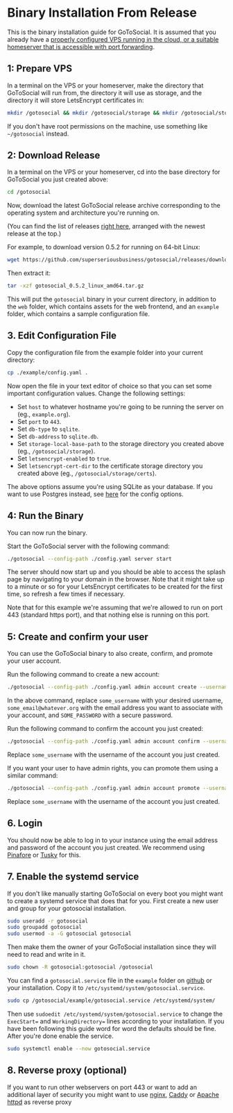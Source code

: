 # Binary Installation From Release

This is the binary installation guide for GoToSocial. It is assumed that you already have a [properly configured VPS running in the cloud, or a suitable homeserver that is accessible with port forwarding](index.md).

## 1: Prepare VPS

In a terminal on the VPS or your homeserver, make the directory that GoToSocial will run from, the directory it will use as storage, and the directory it will store LetsEncrypt certificates in:

```bash
mkdir /gotosocial && mkdir /gotosocial/storage && mkdir /gotosocial/storage/certs
```

If you don't have root permissions on the machine, use something like `~/gotosocial` instead.

## 2: Download Release

In a terminal on the VPS or your homeserver, cd into the base directory for GoToSocial you just created above:

```bash
cd /gotosocial
```

Now, download the latest GoToSocial release archive corresponding to the operating system and architecture you're running on.

(You can find the list of releases [right here](https://github.com/superseriousbusiness/gotosocial/releases), arranged with the newest release at the top.)

For example, to download version 0.5.2 for running on 64-bit Linux:

```bash
wget https://github.com/superseriousbusiness/gotosocial/releases/download/v0.5.2/gotosocial_0.5.2_linux_amd64.tar.gz
```

Then extract it:

```bash
tar -xzf gotosocial_0.5.2_linux_amd64.tar.gz
```

This will put the `gotosocial` binary in your current directory, in addition to the `web` folder, which contains assets for the web frontend, and an `example` folder, which contains a sample configuration file.

## 3. Edit Configuration File

Copy the configuration file from the example folder into your current directory:

```bash
cp ./example/config.yaml .
```

Now open the file in your text editor of choice so that you can set some important configuration values. Change the following settings:

- Set `host` to whatever hostname you're going to be running the server on (eg., `example.org`).
- Set `port` to `443`.
- Set `db-type` to `sqlite`.
- Set `db-address` to `sqlite.db`.
- Set `storage-local-base-path` to the storage directory you created above (eg., `/gotosocial/storage`).
- Set `letsencrypt-enabled` to `true`.
- Set `letsencrypt-cert-dir` to the certificate storage directory you created above (eg., `/gotosocial/storage/certs`).

The above options assume you're using SQLite as your database. If you want to use Postgres instead, see [here](../configuration/database.md) for the config options.

## 4: Run the Binary

You can now run the binary.

Start the GoToSocial server with the following command:

```bash
./gotosocial --config-path ./config.yaml server start
```

The server should now start up and you should be able to access the splash page by navigating to your domain in the browser. Note that it might take up to a minute or so for your LetsEncrypt certificates to be created for the first time, so refresh a few times if necessary.

Note that for this example we're assuming that we're allowed to run on port 443 (standard https port), and that nothing else is running on this port.

## 5: Create and confirm your user

You can use the GoToSocial binary to also create, confirm, and promote your user account.

Run the following command to create a new account:

```bash
./gotosocial --config-path ./config.yaml admin account create --username some_username --email some_email@whatever.org --password 'SOME_PASSWORD'
```

In the above command, replace `some_username` with your desired username, `some_email@whatever.org` with the email address you want to associate with your account, and `SOME_PASSWORD` with a secure password.

Run the following command to confirm the account you just created:

```bash
./gotosocial --config-path ./config.yaml admin account confirm --username some_username
```

Replace `some_username` with the username of the account you just created.

If you want your user to have admin rights, you can promote them using a similar command:

```bash
./gotosocial --config-path ./config.yaml admin account promote --username some_username
```

Replace `some_username` with the username of the account you just created.

## 6. Login

You should now be able to log in to your instance using the email address and password of the account you just created. We recommend using [Pinafore](https://pinafore.social) or [Tusky](https://tusky.app) for this.

## 7. Enable the systemd service

If you don't like manually starting GoToSocial on every boot you might want to create a systemd service that does that for you.
First create a new user and group for your gotosocial installation.

```bash
sudo useradd -r gotosocial
sudo groupadd gotosocial
sudo usermod -a -G gotosocial gotosocial
```

Then make them the owner of your GoToSocial installation since they will need to read and write in it.

```bash
sudo chown -R gotosocial:gotosocial /gotosocial
```

You can find a `gotosocial.service` file in the `example` folder on [github](https://raw.githubusercontent.com/superseriousbusiness/gotosocial/main/example/gotosocial.service) or your installation.
Copy it to `/etc/systemd/system/gotosocial.service`.

```bash
sudo cp /gotosocial/example/gotosocial.service /etc/systemd/system/
```

Then use `sudoedit /etc/systemd/system/gotosocial.service` to change the `ExecStart=` and `WorkingDirectory=` lines according to your installation.
If you have been following this guide word for word the defaults should be fine.
After you're done enable the service.

```bash
sudo systemctl enable --now gotosocial.service
```

## 8. Reverse proxy (optional)

If you want to run other webservers on port 443 or want to add an additional layer of security you might want to use [nginx](./nginx.md), [Caddy](./caddy.md) or [Apache httpd](./apache-httpd.md) as reverse proxy
